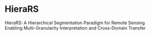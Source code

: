 # HieraRS
HieraRS: A Hierarchical Segmentation Paradigm for Remote Sensing Enabling Multi-Granularity Interpretation and Cross-Domain Transfer

